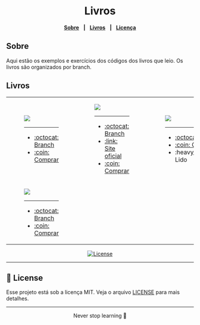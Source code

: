 <div align="center">
<h1>Livros</h1>

[**Sobre**](#Sobre) &nbsp;&nbsp;**|**&nbsp;&nbsp;
[**Livros**](#Livros) &nbsp;&nbsp;**|**&nbsp;&nbsp;
[**Licença**](#-license)
</div>

## Sobre
Aqui estão os exemplos e exercícios dos códigos dos livros que leio. Os livros são organizados por branch.


## Livros
<table>
  <tr style="border: none">
    <td style="border: none">
      <figure>
        <img src="https://m.media-amazon.com/images/P/1492093823.01._SCLZZZZZZZ_SX500_.jpg" />
        <hr>
        <figcaption>
            <ul>
            <li><a href="https://github.com/kaellandrade/guideToCreatingDynamicWebsites">:octocat: Branch</a></li>
            <li><a href="https://www.amazon.com/-/pt/dp/1492093823/ref=sr_1_1?crid=X10C3IUA9ZBS&keywords=robin+nixon&qid=1672240926&sprefix=robin+nixon%2Caps%2C202&sr=8-1">:coin: Comprar</a></li>
            </ul>
        </figcaption>
      </figure>
    </td>    
    <td style="border: none">
          <figure>
            <img src="https://m.media-amazon.com/images/P/1593279507.01._SCLZZZZZZZ_SX500_.jpg" />
            <hr>
            <figcaption>
                <ul>
                <li><a href="https://github.com/kaellandrade/books/tree/eloquentjavascript">:octocat: Branch</a></li>
                <li><a href="https://eloquentjavascript.net/">:link: Site oficial</a></li>
                <li><a href="https://www.amazon.com.br/Eloquent-JavaScript-3rd-Introduction-Programming/dp/1593279507">:coin: Comprar</a></li>
                </ul>
            </figcaption>
          </figure>
    </td>
    <td style="border: none">
          <figure>
            <img src="https://m.media-amazon.com/images/P/B07B61HC3L.01._SCLZZZZZZZ_SX500_.jpg" />
            <hr>
            <figcaption>
                <ul>
                <li><a href="https://github.com/kaellandrade/books/tree/entendendo_algoritmos">:octocat: Branch</a></li>
                <li><a href="https://www.amazon.com.br/Entendendo-Algoritmos-Ilustrado-Programadores-Curiosos/dp/8575225634/ref=sr_1_fkmr0_1?__mk_pt_BR=%C3%85M%C3%85%C5%BD%C3%95%C3%91&crid=CGVU8LC4FXJ2&keywords=EntendendoAlgoritmos+%28Aditya+Y.+Bhargava%29&qid=1672240964&s=books&sprefix=entendendoalgoritmos+aditya+y.+bhargava+%2Cstripbooks%2C194&sr=1-1-fkmr0">:coin: Comprar</a></li>
                <li>:heavy_check_mark: Lido</li>
                </ul>
            </figcaption>
          </figure>
    </td>
  </tr>
    <tr style="border: none">
     <td style="border: none">
              <figure>
                <img src="https://refactoring.guru/images/patterns/book/web-cover-pt-br.png" />
                <hr>
                <figcaption>
                    <ul>
                    <li><a href="https://github.com/kaellandrade/books/tree/MergulhoNospadroesDeProjeto">:octocat: Branch</a></li>
                    <li><a href="https://refactoring.guru/pt-br">:coin: Comprar</a></li>
                    </ul>
                </figcaption>
              </figure>
        </td>
    </tr>
</table>


<p align="center">
  <a href="LICENSE"><img  src="https://img.shields.io/static/v1?label=License&message=MIT&color=F7DD43&labelColor=202024" alt="License"></a>
</p>
<hr>

## 📝 License

Esse projeto está sob a licença MIT. Veja o arquivo [LICENSE](LICENSE) para mais detalhes.

---

<p align="center">
  Never stop learning 🚀
</p>
